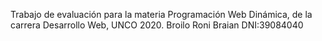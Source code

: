 Trabajo de evaluación para la materia Programación Web Dinámica, de la carrera Desarrollo Web, UNCO 2020.
Broilo Roni Braian
DNI:39084040
